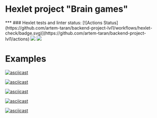 <h1>Hexlet project "Brain games"</h1>
***
### Hexlet tests and linter status:
[![Actions Status](https://github.com/artem-taran/backend-project-lvl1/workflows/hexlet-check/badge.svg)](https://github.com/artem-taran/backend-project-lvl1/actions)
<a href="https://codeclimate.com/github/codeclimate/codeclimate/maintainability"><img src="https://api.codeclimate.com/v1/badges/a99a88d28ad37a79dbf6/maintainability" /></a>
<a href="https://github.com/artem-taran/backend-project-lvl1/actions/"><img src="https://github.com/artem-taran/backend-project-lvl1/workflows/Super-Linter/badge.svg" /></a>


<H1>Examples</H1>

[![asciicast](https://asciinema.org/a/Cu6S4s1cZG2Mh6TyRHV3LsD5i.svg)](https://asciinema.org/a/Cu6S4s1cZG2Mh6TyRHV3LsD5i)

[![asciicast](https://asciinema.org/a/byPfSanA3lh2nz3nym6vo5xeS.svg)](https://asciinema.org/a/byPfSanA3lh2nz3nym6vo5xeS)

[![asciicast](https://asciinema.org/a/mq0ckWvYzf9W2fUcNlFn7Cw2s.svg)](https://asciinema.org/a/mq0ckWvYzf9W2fUcNlFn7Cw2s)

[![asciicast](https://asciinema.org/a/AFvfUnx9FQNkth7exej50B53s.svg)](https://asciinema.org/a/AFvfUnx9FQNkth7exej50B53s)

[![asciicast](https://asciinema.org/a/dHYwkEyFtjj6r4yOXKU3pFnEI.svg)](https://asciinema.org/a/dHYwkEyFtjj6r4yOXKU3pFnEI)
